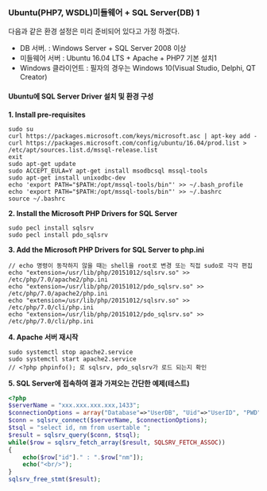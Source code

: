 ### Ubuntu(PHP7, WSDL)미들웨어 + SQL Server(DB) 1

다음과 같은 환경 설정은 미리 준비되어 있다고 가정 하겠다.
* DB 서버. : Windows Server + SQL Server 2008 이상
* 미들웨어 서버 : Ubuntu 16.04 LTS + Apache + PHP7 기본 설치1
* Windows 클라이언트 : 필자의 경우는 Windows 10(Visual Studio, Delphi, QT Creator)

#### Ubuntu에 SQL Server Driver 설치 및 환경 구성

**1. Install pre-requisites**
```
sudo su 
curl https://packages.microsoft.com/keys/microsoft.asc | apt-key add -
curl https://packages.microsoft.com/config/ubuntu/16.04/prod.list > /etc/apt/sources.list.d/mssql-release.list
exit
sudo apt-get update
sudo ACCEPT_EULA=Y apt-get install msodbcsql mssql-tools 
sudo apt-get install unixodbc-dev
echo 'export PATH="$PATH:/opt/mssql-tools/bin"' >> ~/.bash_profile
echo 'export PATH="$PATH:/opt/mssql-tools/bin"' >> ~/.bashrc
source ~/.bashrc
```

**2. Install the Microsoft PHP Drivers for SQL Server**
```
sudo pecl install sqlsrv
sudo pecl install pdo_sqlsrv
```

**3. Add the Microsoft PHP Drivers for SQL Server to php.ini**
```
// echo 명령이 동작하지 않을 때는 shell을 root로 변경 또는 직접 sudo로 각각 편집
echo "extension=/usr/lib/php/20151012/sqlsrv.so" >> /etc/php/7.0/apache2/php.ini
echo "extension=/usr/lib/php/20151012/pdo_sqlsrv.so" >> /etc/php/7.0/apache2/php.ini
echo "extension=/usr/lib/php/20151012/sqlsrv.so" >> /etc/php/7.0/cli/php.ini
echo "extension=/usr/lib/php/20151012/pdo_sqlsrv.so" >> /etc/php/7.0/cli/php.ini
```

**4. Apache 서버 재시작**
```
sudo systemctl stop apache2.service
sudo systemctl start apache2.service
// <?php phpinfo(); 로 sqlsrv, pdo_sqlsrv가 로드 되는지 확인
```

**5. SQL Server에 접속하여 결과 가져오는 간단한 예제(테스트)**
```php
<?php
$serverName = "xxx.xxx.xxx.xxx,1433";
$connectionOptions = array("Database"=>"UserDB", "Uid"=>"UserID", "PWD"=>"UserPW");
$conn = sqlsrv_connect($serverName, $connectionOptions);
$tsql = "select id, nm from usertable ";
$result = sqlsrv_query($conn, $tsql);
while($row = sqlsrv_fetch_array($result, SQLSRV_FETCH_ASSOC))
{
	echo($row["id"]." : ".$row["nm"]);
	echo("<br/>");
}
sqlsrv_free_stmt($result);
```
